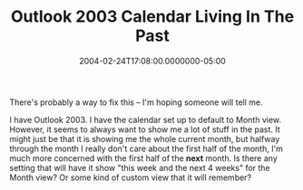 ﻿---
title: Outlook 2003 Calendar Living In The Past
date: "2004-02-24T17:08:00.0000000-05:00"
description: There's probably a way to fix this – I'm hoping someone will tell
featuredImage: /img/outlook2003.png
---

There's probably a way to fix this – I'm hoping someone will tell me.

I have Outlook 2003. I have the calendar set up to default to Month view. However, it seems to always want to show me a lot of stuff in the past. It might just be that it is showing me the whole current month, but halfway through the month I really don't care about the first half of the month, I'm much more concerned with the first half of the **next** month. Is there any setting that will have it show "this week and the next 4 weeks" for the Month view? Or some kind of custom view that it will remember?

